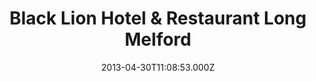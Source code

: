 ---
date: 2013-04-30T11:08:53.000Z
title: Black Lion Hotel & Restaurant Long Melford
latitude: 52.086208709203035
longitude: 0.7207696571224181
url: http://www.blacklionhotel.net
category: checkin
---